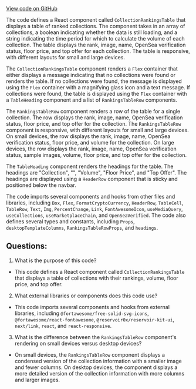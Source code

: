 [View code on GitHub](zoo-labs/zoo/blob/master/app/components/rankings/CollectionRankingsTable.tsx)

The code defines a React component called `CollectionRankingsTable` that displays a table of ranked collections. The component takes in an array of collections, a boolean indicating whether the data is still loading, and a string indicating the time period for which to calculate the volume of each collection. The table displays the rank, image, name, OpenSea verification status, floor price, and top offer for each collection. The table is responsive, with different layouts for small and large devices.

The `CollectionRankingsTable` component renders a `Flex` container that either displays a message indicating that no collections were found or renders the table. If no collections were found, the message is displayed using the `Flex` container with a magnifying glass icon and a text message. If collections were found, the table is displayed using the `Flex` container with a `TableHeading` component and a list of `RankingsTableRow` components.

The `RankingsTableRow` component renders a row of the table for a single collection. The row displays the rank, image, name, OpenSea verification status, floor price, and top offer for the collection. The `RankingsTableRow` component is responsive, with different layouts for small and large devices. On small devices, the row displays the rank, image, name, OpenSea verification status, floor price, and volume for the collection. On large devices, the row displays the rank, image, name, OpenSea verification status, sample images, volume, floor price, and top offer for the collection.

The `TableHeading` component renders the headings for the table. The headings are "Collection", "", "Volume", "Floor Price", and "Top Offer". The headings are displayed using a `HeaderRow` component that is sticky and positioned below the navbar.

The code imports several components and hooks from other files and libraries, including `Box`, `Flex`, `FormatCryptoCurrency`, `HeaderRow`, `TableCell`, `TableRow`, `Text`, `Img`, `PercentChange`, `Link`, `FontAwesomeIcon`, `useMediaQuery`, `useCollections`, `useMarketplaceChain`, and `OpenSeaVerified`. The code also defines several types and constants, including `Props`, `desktopTemplateColumns`, `RankingsTableRowProps`, and `headings`.
## Questions: 
 1. What is the purpose of this code?
- This code defines a React component called `CollectionRankingsTable` that displays a table of collections with their rankings, volume, floor price, and top offer.

2. What external libraries or components does this code use?
- This code imports several components and hooks from external libraries, including `@fortawesome/free-solid-svg-icons`, `@fortawesome/react-fontawesome`, `@reservoir0x/reservoir-kit-ui`, `next/link`, `react`, and `react-responsive`.

3. What is the difference between the `RankingsTableRow` component's rendering on small devices versus desktop devices?
- On small devices, the `RankingsTableRow` component displays a condensed version of the collection information with a smaller image and fewer columns. On desktop devices, the component displays a more detailed version of the collection information with more columns and larger images.